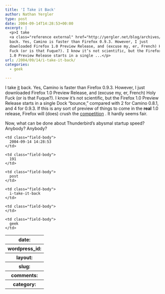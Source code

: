 ```yaml
---
title: 'I Take it Back'
author: Nathan Yergler
type: post
date: 2004-09-14T14:28:53+00:00
excerpt: |
  <p>I take
  <a class="reference external" href="http://yergler.net/blog/archives/2004/08/31/camino-081-out-and-boy-is-it-fast">it</a>
  back. Yes, Camino is faster than Firefox 0.9.3. However, I just
  downloaded Firefox 1.0 Preview Release, and (excuse my, er, French) Holy
  Fuck (or is that Fuque?). I know it’s not scientific, but the Firefox
  1.0 Preview Release starts in a single ...</p>
url: /2004/09/14/i-take-it-back/
categories:
  - geek

---
```

I take [it][1]  back. Yes, Camino is faster than Firefox 0.9.3. However, I just downloaded Firefox 1.0 Preview Release, and (excuse my, er, French) Holy Fuck (or is that Fuque?). I know it’s not scientific, but the Firefox 1.0 Preview Release starts in a single Dock “bounce,” compared with 2 for Camino 0.8.1, and 4 for 0.9.3. If this is any sort of preview of things to come in the **real** 1.0 release, Firefox will (does) crush the [competition][2] . It hardly seems fair.

Now, what can be done about Thunderbird’s abysmal startup speed? Anybody? Anybody?

<table class="docutils field-list" frame="void" rules="none">
  <col class="field-name" /> <col class="field-body" /> <tr class="field">
    <th class="field-name">
      date:
    </th>

    <td class="field-body">
      2004-09-14 14:28:53
    </td>
  </tr>

  <tr class="field">
    <th class="field-name">
      wordpress_id:
    </th>

    <td class="field-body">
      191
    </td>
  </tr>

  <tr class="field">
    <th class="field-name">
      layout:
    </th>

    <td class="field-body">
      post
    </td>
  </tr>

  <tr class="field">
    <th class="field-name">
      slug:
    </th>

    <td class="field-body">
      i-take-it-back
    </td>
  </tr>

  <tr class="field">
    <th class="field-name">
      comments:
    </th>

    <td class="field-body">
    </td>
  </tr>

  <tr class="field">
    <th class="field-name">
      category:
    </th>

    <td class="field-body">
      geek
    </td>
  </tr>
</table>

 [1]: http://yergler.net/blog/archives/2004/08/31/camino-081-out-and-boy-is-it-fast
 [2]: http://www.microsoft.com/windows/ie/default.mspx
